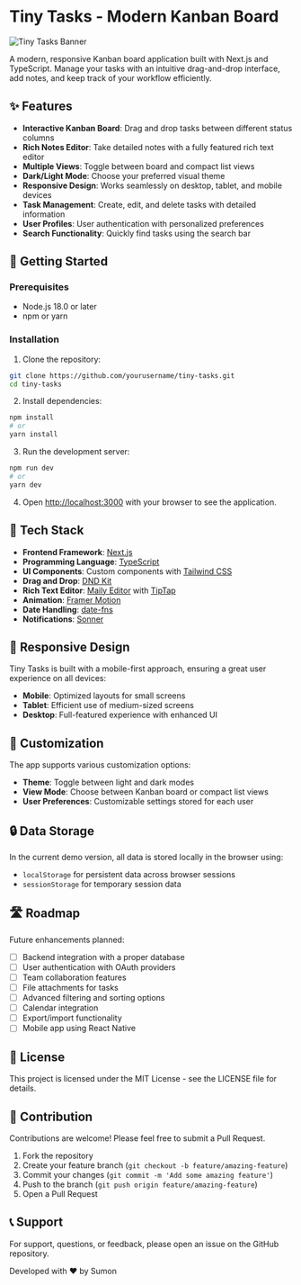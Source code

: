 # Tiny Tasks - Modern Kanban Board

![Tiny Tasks Banner](https://placehold.co/1200x630/10B981/FFFFFF/png?text=Tiny+Tasks+Kanban+Board)

A modern, responsive Kanban board application built with Next.js and TypeScript. Manage your tasks with an intuitive drag-and-drop interface, add notes, and keep track of your workflow efficiently.

## ✨ Features

- **Interactive Kanban Board**: Drag and drop tasks between different status columns
- **Rich Notes Editor**: Take detailed notes with a fully featured rich text editor
- **Multiple Views**: Toggle between board and compact list views
- **Dark/Light Mode**: Choose your preferred visual theme
- **Responsive Design**: Works seamlessly on desktop, tablet, and mobile devices
- **Task Management**: Create, edit, and delete tasks with detailed information
- **User Profiles**: User authentication with personalized preferences
- **Search Functionality**: Quickly find tasks using the search bar

## 🚀 Getting Started

### Prerequisites

- Node.js 18.0 or later
- npm or yarn

### Installation

1. Clone the repository:

```bash
git clone https://github.com/yourusername/tiny-tasks.git
cd tiny-tasks
```

2. Install dependencies:

```bash
npm install
# or
yarn install
```

3. Run the development server:

```bash
npm run dev
# or
yarn dev
```

4. Open [http://localhost:3000](http://localhost:3000) with your browser to see the application.

## 🔧 Tech Stack

- **Frontend Framework**: [Next.js](https://nextjs.org/)
- **Programming Language**: [TypeScript](https://www.typescriptlang.org/)
- **UI Components**: Custom components with [Tailwind CSS](https://tailwindcss.com/)
- **Drag and Drop**: [DND Kit](https://dndkit.com/)
- **Rich Text Editor**: [Maily Editor](https://maily.to/editor) with [TipTap](https://tiptap.dev/)
- **Animation**: [Framer Motion](https://www.framer.com/motion/)
- **Date Handling**: [date-fns](https://date-fns.org/)
- **Notifications**: [Sonner](https://sonner.emilkowal.ski/)

## 📱 Responsive Design

Tiny Tasks is built with a mobile-first approach, ensuring a great user experience on all devices:

- **Mobile**: Optimized layouts for small screens
- **Tablet**: Efficient use of medium-sized screens
- **Desktop**: Full-featured experience with enhanced UI

## 🎨 Customization

The app supports various customization options:

- **Theme**: Toggle between light and dark modes
- **View Mode**: Choose between Kanban board or compact list views
- **User Preferences**: Customizable settings stored for each user

## 🔒 Data Storage

In the current demo version, all data is stored locally in the browser using:

- `localStorage` for persistent data across browser sessions
- `sessionStorage` for temporary session data

## 🛣️ Roadmap

Future enhancements planned:

- [ ] Backend integration with a proper database
- [ ] User authentication with OAuth providers
- [ ] Team collaboration features
- [ ] File attachments for tasks
- [ ] Advanced filtering and sorting options
- [ ] Calendar integration
- [ ] Export/import functionality
- [ ] Mobile app using React Native

## 📄 License

This project is licensed under the MIT License - see the LICENSE file for details.

## 🤝 Contribution

Contributions are welcome! Please feel free to submit a Pull Request.

1. Fork the repository
2. Create your feature branch (`git checkout -b feature/amazing-feature`)
3. Commit your changes (`git commit -m 'Add some amazing feature'`)
4. Push to the branch (`git push origin feature/amazing-feature`)
5. Open a Pull Request

## 📞 Support

For support, questions, or feedback, please open an issue on the GitHub repository.

Developed with ❤️ by Sumon
